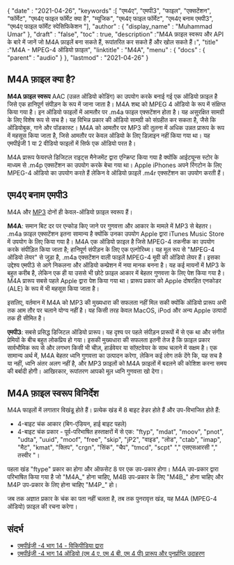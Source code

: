 {
  "date" : "2021-04-26",
  "keywords" :[ "एम4ए", "एमपी3", "फाइल", "एक्सटेंशन", "फॉर्मेट", "एम4ए फाइल फॉर्मेट क्या है", "म्यूजिक", "एम4ए फाइल फॉर्मेट", "एम4ए बनाम एमपी3", "एम4ए फाइल फॉर्मेट स्पेसिफिकेशन "],
  "author" : {
    "display_name" : "Muhammad Umar"
},
  "draft" : "false",
  "toc" : true,
  "description" :"M4A फ़ाइल स्वरूप और API के बारे में जानें जो M4A फ़ाइलें बना सकते हैं, रूपांतरित कर सकते हैं और खोल सकते हैं।",
  "title" :"M4A - MPEG-4 ऑडियो फ़ाइल",
  "linktitle" : "M4A",
  "menu" : {
    "docs" : {
      "parent" : "audio"
}
},
  "lastmod" : "2021-04-26"
}

## M4A फ़ाइल क्या है?

**M4A फ़ाइल स्वरूप** AAC (उन्नत ऑडियो कोडिंग) का उपयोग करके बनाई गई एक ऑडियो फ़ाइल है जिसे एक हानिपूर्ण संपीड़न के रूप में जाना जाता है। M4A शब्द को MPEG 4 ऑडियो के रूप में संक्षिप्त किया गया है। इन ऑडियो फाइलों में आमतौर पर .m4a फाइल एक्सटेंशन होता है। यह असुरक्षित सामग्री के लिए विशेष रूप से सच है। यह विभिन्न प्रकार की ऑडियो सामग्री को संग्रहीत कर सकता है, जैसे कि ऑडियोबुक, गाने और पॉडकास्ट। M4A को आमतौर पर MP3 की तुलना में अधिक उन्नत प्रारूप के रूप में महसूस किया जाता है, जिसे आमतौर पर केवल ऑडियो के लिए डिज़ाइन नहीं किया गया था। यह एमपीईजी 1 या 2 वीडियो फाइलों में सिर्फ एक ऑडियो परत है।

M4A प्रारूप फेयरप्ले डिजिटल राइट्स मैनेजमेंट द्वारा एन्क्रिप्ट किया गया है क्योंकि आईट्यून्स स्टोर के माध्यम से .m4p एक्सटेंशन का उपयोग करके बेचा गया था। Apple iPhones अपने रिंगटोन के लिए MPEG-4 ऑडियो का उपयोग करते हैं लेकिन वे ऑडियो फ़ाइलें .m4r एक्सटेंशन का उपयोग करती हैं।


## एम4ए बनाम एमपी3

M4A और [MP3](/audio/mp3/) दोनों ही केवल-ऑडियो फ़ाइल स्वरूप हैं।

**M4A**: समान बिट दर पर एन्कोड किए जाने पर गुणवत्ता और आकार के मामले में MP3 से बेहतर। .m4a फ़ाइल एक्सटेंशन इतना सामान्य है क्योंकि उनका उपयोग Apple द्वारा iTunes Music Store में उपयोग के लिए किया गया है। M4A एक ऑडियो फ़ाइल है जिसे MPEG-4 तकनीक का उपयोग करके संपीड़ित किया जाता है; हानिपूर्ण संपीड़न के लिए एक एल्गोरिथ्म। यह मूल रूप से "MPEG-4 ऑडियो लेयर" से जुड़ा है, .m4a एक्सटेंशन वाली फाइलें MPEG-4 मूवी की ऑडियो लेयर हैं। इसका उद्देश्य एमपी3 से आगे निकलना और ऑडियो कम्प्रेशन में नया मानक बनना है। यह कई मायनों में MP3 के बहुत करीब है, लेकिन एक ही या उससे भी छोटे फ़ाइल आकार में बेहतर गुणवत्ता के लिए पेश किया गया है। M4A प्रारूप सबसे पहले Apple द्वारा पेश किया गया था। प्रारूप प्रकार को Apple दोषरहित एनकोडर (ALE) के रूप में भी महसूस किया जाता है।

इसलिए, वर्तमान में M4A को MP3 की मुख्यधारा की सफलता नहीं मिल सकी क्योंकि ऑडियो प्रारूप अभी तक आम तौर पर चलाने योग्य नहीं है। यह किसी तरह केवल MacOS, iPod और अन्य Apple उत्पादों तक ही सीमित है।

**एमपी3**: सबसे प्रसिद्ध डिजिटल ऑडियो प्रारूप। यह दृश्य पर पहले संपीड़न प्रारूपों में से एक था और संगीत प्रेमियों के बीच बहुत लोकप्रिय हो गया। इसकी मुख्यधारा की सफलता इतनी तेज है कि फ़ाइल प्रकार सार्वभौमिक रूप से और लगभग किसी भी चीज़, हार्डवेयर या सॉफ़्टवेयर के साथ चलाने में सक्षम है। एक सामान्य अर्थ में, M4A बेहतर ध्वनि गुणवत्ता का उत्पादन करेगा, लेकिन कई लोग तर्क देंगे कि, यह सच है या नहीं, ध्वनि अंतर अलग नहीं है, और MP3 फ़ाइलों को M4A फ़ाइलों में बदलने की कोशिश करना समय की बर्बादी होगी। आखिरकार, रूपांतरण आपको मूल ध्वनि गुणवत्ता खो देगा।

## M4A फ़ाइल स्वरूप विनिर्देश

M4A फाइलों में लगातार विखंडू होते हैं। प्रत्येक खंड में 8 बाइट हेडर होते हैं और उप-विभाजित होते हैं:
- 4-बाइट चंक आकार (बिग-एंडियन, हाई बाइट पहले)
- 4-बाइट चंक प्रकार - पूर्व-परिभाषित हस्ताक्षरों में से एक: "ftyp", "mdat", "moov", "pnot", "udta", "uuid", "moof", "free", "skip", "jP2", "वाइड", "लोड", "ctab", "imap", "मैट", "kmat", "क्लिप", "crgn", "सिंक", "चैप", "tmcd", "scpt" "," एसएसआरसी "," तस्वीर "।

पहला खंड "ftype" प्रकार का होगा और ऑफसेट 8 पर एक उप-प्रकार होगा। M4A उप-प्रकार द्वारा परिभाषित किया गया है जो "M4A_" होना चाहिए, M4B उप-प्रकार के लिए "M4B_" होना चाहिए और M4P उप-प्रकार के लिए होना चाहिए "M4P_" हो।

जब तक अज्ञात प्रकार के चंक का पता नहीं चलता है, तब तक पुनरावृत्त खंड, यह M4A (MPEG-4 ऑडियो) फ़ाइल की रचना करेगा।

## संदर्भ ##

* [एमपीईजी -4 भाग 14 - विकिपीडिया द्वारा](https://en.wikipedia.org/wiki/MPEG-4_Part_14)
* [एमपीईजी -4 भाग 14 ऑडियो (एम 4 ए, एम 4 बी, एम 4 पी) प्रारूप और पुनर्प्राप्ति उदाहरण](https://www.file-recovery.com/m4a-signature-format.htm)

